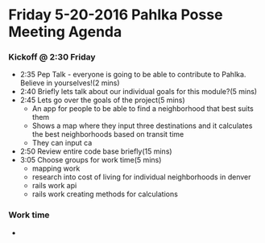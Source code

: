 # Friday 5-20-2016 Pahlka Posse Meeting Agenda
### Kickoff @ 2:30 Friday
* 2:35 Pep Talk - everyone is going to be able to contribute to Pahlka. Believe in yourselves!(2 mins)
* 2:40 Briefly lets talk about our individual goals for this module?(5 mins) 
* 2:45 Lets go over the goals of the project(5 mins)
  * An app for people to be able to find a neighborhood that best suits them
  * Shows a map where they input three destinations and it calculates the best neighborhoods based on transit time
  * They can input ca
* 2:50 Review entire code base briefly(15 mins)
* 3:05 Choose groups for work time(5 mins)
  * mapping work
  * research into cost of living for individual neighborhoods in denver
  * rails work api
  * rails work creating methods for calculations
### Work time
* 
  
